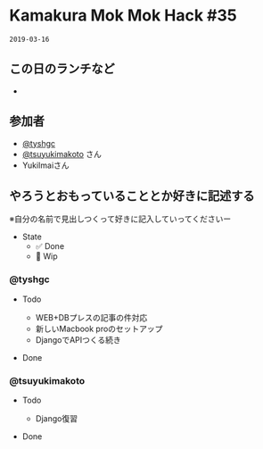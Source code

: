 # Kamakura Mok Mok Hack #35

`2019-03-16`

## この日のランチなど
- []()

## 参加者

- [@tyshgc](http://twitter.com/tyshgc)
- [@tsuyukimakoto](https://twitter.com/everes) さん
- YukiImaiさん

## やろうとおもっていることとか好きに記述する
※自分の名前で見出しつくって好きに記入していってくださいー

- State
  - ✅ Done
  - 🚧 Wip

### @tyshgc

- Todo
  - WEB+DBプレスの記事の件対応
  - 新しいMacbook proのセットアップ
  - DjangoでAPIつくる続き

- Done

### @tsuyukimakoto

- Todo
  - Django復習

- Done
